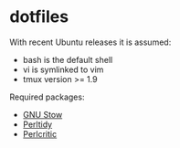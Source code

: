 # dotfiles

With recent Ubuntu releases it is assumed:

- bash is the default shell
- vi is symlinked to vim
- tmux version >= 1.9

Required packages:

- [GNU Stow](https://www.gnu.org/software/stow/manual/stow.html)
- [Perltidy](http://perltidy.sourceforge.net/perltidy.html)
- [Perlcritic](https://metacpan.org/pod/perlcritic)
